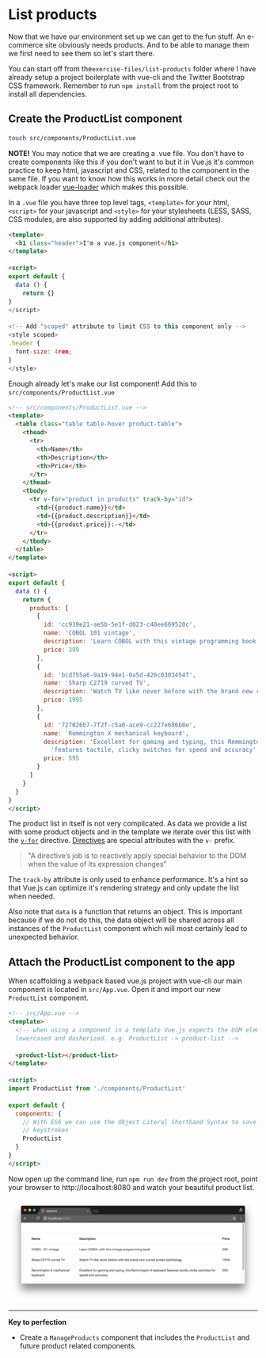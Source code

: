 # List products
Now that we have our environment set up we can get to the fun stuff. An e-commerce site obviously needs products. And to be able to manage them we first need to see them so let's start there.

You can start off from the`exercise-files/list-products` folder where I have already setup a project boilerplate with vue-cli and the Twitter Bootstrap CSS framework. Remember to run `npm install` from the project root to install all dependencies.

## Create the ProductList component

```bash
touch src/components/ProductList.vue
```

**NOTE!**
You may notice that we are creating a .vue file. You don't have to create components like this if you don't want to but it in Vue.js it's common practice to keep html, javascript and CSS, related to the component in the same file. If you want to know how this works in more detail check out the webpack loader [vue-loader](http://vue-loader.vuejs.org/en/index.html) which makes this possible.

In a `.vue` file you have three top level tags, `<template>` for your html, `<script>` for your javascript and `<style>` for your stylesheets (LESS, SASS, CSS modules, are also supported by adding additional attributes).

```html
<template>
  <h1 class="header">I'm a vue.js component</h1>
</template>

<script>
export default {
  data () {
    return {}
}
</script>

<!-- Add "scoped" attribute to limit CSS to this component only -->
<style scoped>
.header {
  font-size: 4rem;
}
</style>
```

Enough already let's make our list component! Add this to `src/components/ProductList.vue`
```html
<!-- src/components/ProductList.vue -->
<template>
  <table class="table table-hover product-table">
    <thead>
      <tr>
        <th>Name</th>
        <th>Description</th>
        <th>Price</th>
      </tr>
    </thead>
    <tbody>
      <tr v-for="product in products" track-by="id">
        <td>{{product.name}}</td>
        <td>{{product.description}}</td>
        <td>{{product.price}}:-</td>
      </tr>
    </tbody>
  </table>
</template>

<script>
export default {
  data () {
    return {
      products: [
        {
          id: 'cc919e21-ae5b-5e1f-d023-c40ee669520c',
          name: 'COBOL 101 vintage',
          description: 'Learn COBOL with this vintage programming book',
          price: 399
        },
        {
          id: 'bcd755a6-9a19-94e1-0a5d-426c0303454f',
          name: 'Sharp C2719 curved TV',
          description: 'Watch TV like never before with the brand new curved screen technology',
          price: 1995
        },
        {
          id: '727026b7-7f2f-c5a0-ace9-cc227e686b8e',
          name: 'Remmington X mechanical keyboard',
          description: 'Excellent for gaming and typing, this Remmington X keyboard ' +
            'features tactile, clicky switches for speed and accuracy',
          price: 595
        }
      ]
    }
  }
}
</script>
```

The product list in itself is not very complicated. As data we provide a list with some product objects and in the template we iterate over this list with the [`v-for`](https://vuejs.org/guide/list.html#v-for) directive. [Directives](http://vuejs.org/guide/syntax.html#Directives) are special attributes with the `v-` prefix.

>  "A directive’s job is to reactively apply special behavior to the DOM when the value of its expression changes"

The `track-by` attribute is only used to enhance performance. It's a hint so that Vue.js can optimize it's rendering strategy and only update the list when needed.

Also note that `data` is a function that returns an object. This is important because if we do not do this, the data object will be shared across all instances of the `ProductList` component which will most certainly lead to unexpected behavior.

## Attach the ProductList component to the app

When scaffolding a webpack based vue.js project with vue-cli our main component is located in `src/App.vue`. Open it and import our new `ProductList` component.

```html
<!-- src/App.vue -->
<template>
  <!-- when using a component in a template Vue.js expects the DOM element to be
  lowercased and dasherized. e.g. ProductList -> product-list -->

  <product-list></product-list>
</template>

<script>
import ProductList from './components/ProductList'

export default {
  components: {
    // With ES6 we can use the Object Literal Shorthand Syntax to save us some
    // keystrokes
    ProductList
  }
}
</script>
```

Now open up the command line, run `npm run dev` from the project root, point your browser to http://localhost:8080 and watch your beautiful product list.

![Product list image](/docs/images/product-list.png)

---

**Key to perfection**

 * Create a `ManageProducts` component that includes the `ProductList` and future
   product related components.
